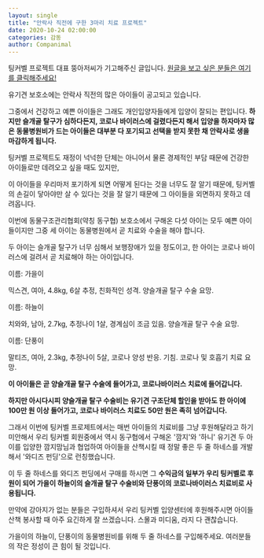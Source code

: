 ```yaml
---
layout: single
title: "안락사 직전에 구한 3마리 치료 프로젝트"
date: 2020-10-24 02:00:00
categories: 감동
author: Companimal
---
```


팅커벨 프로젝트 대표 뚱아저씨가 기고해주신 글입니다. [원글을 보고 싶은 분들은 여기를 클릭해주세요!](https://blog.naver.com/tinkerbell-project/222121778367)

유기견 보호소에는 안락사 직전의 많은 아이들이 공고되고 있습니다.

그중에서 건강하고 예쁜 아이들은 그래도 개인입양자들에게 입양이 잘되는 편입니다. **하지만 슬개골 탈구가 심하다든지, 코로나 바이러스에 걸렸다든지 해서 입양을 하자마자 많은 동물병원비가 드는 아이들은 대부분 다 포기되고 선택을 받지 못한 채 안락사로 생을 마감하게 됩니다.**

팅커벨 프로젝트도 재정이 넉넉한 단체는 아니어서 물론 경제적인 부담 때문에 건강한 아이들로만 데려오고 싶을 때도 있지만,

이 아이들을 우리마저 포기하게 되면 어떻게 된다는 것을 너무도 잘 알기 때문에, 팅커벨의 손길이 닿아야만 살 수 있다는 것을 잘 알기 때문에 그 아이들을 외면하지 못하고 데려옵니다.

이번에 동물구조관리협회(약칭 동구협) 보호소에서 구해온 다섯 아이는 모두 예쁜 아이들이지만 그중 세 아이는 동물병원에서 곧 치료와 수술을 해야 합니다.

두 아이는 슬개골 탈구가 너무 심해서 보행장애가 있을 정도이고, 한 아이는 코로나 바이러스에 걸려서 곧 치료해야 하는 아이입니다.

이름: 가을이

믹스견, 여아, 4.8kg, 6살 추정, 친화적인 성격. 양슬개골 탈구 수술 요망.

이름: 하늘이

치와와, 남아, 2.7kg, 추정나이 1살, 경계심이 조금 있음. 양슬개골 탈구 수술 요망.

이름: 단풍이

말티즈, 여아, 2.3kg, 추정나이 5살, 코로나 양성 반응. 기침. 코로나 및 호흡기 치료 요망.

**이 아이들은 곧 양슬개골 탈구 수술에 들어가고, 코로나바이러스 치료에 들어갑니다.**

**하지만 아시다시피 양슬개골 탈구 수술비는 유기견 구조단체 할인을 받아도 한 아이에 100만 원 이상 들어가고, 코로나 바이러스 치료도 50만 원은 족히 넘어갑니다.**

그래서 이번에 팅커벨 프로제트에서는 매번 아이들의 치료비를 그냥 후원해달라고 하기 미안해서 우리 팅커벨 회원중에서 역시 동구협에서 구해온 '깜지'와 '하니' 유기견 두 아이를 입양한 깜지맘님과 협업하여 아이들을 산책시킬 때 정말 좋은 두 줄 하네스를 개발해서 '와디즈 펀딩'으로 런칭했습니다.

이 두 줄 하네스를 와디즈 펀딩에서 구매를 하시면 그 **수익금의 일부가 우리 팅커벨로 후원이 되어 가을이 하늘이의 슬개골 탈구 수술비와 단풍이의 코로나바이러스 치료비로 사용됩니다.**

만약에 강아지가 없는 분들은 구입하셔서 우리 팅커벨 입양센터에 후원해주시면 아이들 산책 봉사할 때 아주 요긴하게 잘 쓰겠습니다. 스몰과 미디움, 라지 다 괜찮습니다.

가을이의 하늘이, 단풍이의 동물병원비를 위해 두 줄 하네스를 구입해주세요. 여러분들의 작은 정성이 큰 힘이 될 것입니다.

[](https://blog.naver.com/tinkerbell-project/222121778367)
